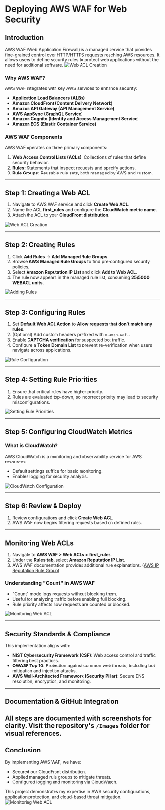 # Deploying AWS WAF for Web Security

## Introduction

AWS WAF (Web Application Firewall) is a managed service that provides fine-grained control over HTTP/HTTPS requests reaching AWS resources. It allows users to define security rules to protect web applications without the need for additional software.
![Web ACL Creation](Images/screenshot1.png)

### **Why AWS WAF?**
AWS WAF integrates with key AWS services to enhance security:
- **Application Load Balancers (ALBs)**
- **Amazon CloudFront (Content Delivery Network)**
- **Amazon API Gateway (API Management Service)**
- **AWS AppSync (GraphQL Service)**
- **Amazon Cognito (Identity and Access Management Service)**
- **Amazon ECS (Elastic Container Service)**

### **AWS WAF Components**
AWS WAF operates on three primary components:
1. **Web Access Control Lists (ACLs):** Collections of rules that define security behavior.
2. **Rules:** Statements that inspect requests and specify actions.
3. **Rule Groups:** Reusable rule sets, both managed by AWS and custom.

---

## **Step 1: Creating a Web ACL**

1. Navigate to AWS WAF service and click **Create Web ACL**.
2. Name the ACL **first_rules** and configure the **CloudWatch metric name**.
3. Attach the ACL to your **CloudFront distribution**.

![Web ACL Creation](Images/screenshot2.png)

---

## **Step 2: Creating Rules**

1. Click **Add Rules** → **Add Managed Rule Groups**.
2. Browse **AWS Managed Rule Groups** to find pre-configured security policies.
3. Select **Amazon Reputation IP List** and click **Add to Web ACL**.
4. The rule now appears in the managed rule list, consuming **25/5000 WEBACL units**.

![Adding Rules](Images/screenshot3.png)

---

## **Step 3: Configuring Rules**

1. Set **Default Web ACL Action** to **Allow requests that don’t match any rules**.
2. (Optional) Add custom headers prefixed with `x-amzn-waf-`.
3. Enable **CAPTCHA verification** for suspected bot traffic.
4. Configure a **Token Domain List** to prevent re-verification when users navigate across applications.

![Rule Configuration](Images/screenshot5.png)

---

## **Step 4: Setting Rule Priorities**

1. Ensure that critical rules have higher priority.
2. Rules are evaluated top-down, so incorrect priority may lead to security misconfigurations.

![Setting Rule Priorities](Images/screenshot4.png)

---

## **Step 5: Configuring CloudWatch Metrics**

### **What is CloudWatch?**
AWS CloudWatch is a monitoring and observability service for AWS resources.
- Default settings suffice for basic monitoring.
- Enables logging for security analysis.

![CloudWatch Configuration](Images/screenshot6.png)

---

## **Step 6: Review & Deploy**

1. Review configurations and click **Create Web ACL**.
2. AWS WAF now begins filtering requests based on defined rules.


---

## **Monitoring Web ACLs**

1. Navigate to **AWS WAF > Web ACLs > first_rules**.
2. Under the **Rules tab**, select **Amazon Reputation IP List**.
3. AWS WAF documentation provides additional rule explanations. ([AWS IP Reputation Rule Group](https://docs.aws.amazon.com/waf/latest/developerguide/aws-managed-rule-groups-ip-rep.html))

### **Understanding "Count" in AWS WAF**
- "Count" mode logs requests without blocking them.
- Useful for analyzing traffic before enabling full blocking.
- Rule priority affects how requests are counted or blocked.

![Monitoring Web ACL](Images/screenshot9.png)

---

## **Security Standards & Compliance**
This implementation aligns with:
- **NIST Cybersecurity Framework (CSF)**: Web access control and traffic filtering best practices.
- **OWASP Top 10**: Protection against common web threats, including bot mitigation and injection attacks.
- **AWS Well-Architected Framework (Security Pillar)**: Secure DNS resolution, encryption, and monitoring.
---

## **Documentation & GitHub Integration**
All steps are documented with screenshots for clarity. Visit the repository's `/Images` folder for visual references.
---

## **Conclusion**
By implementing AWS WAF, we have:
- Secured our CloudFront distribution.
- Applied managed rule groups to mitigate threats.
- Configured logging and monitoring via CloudWatch.

This project demonstrates my expertise in AWS security configurations, application protection, and cloud-based threat mitigation.
![Monitoring Web ACL](Images/screenshot11.png)
